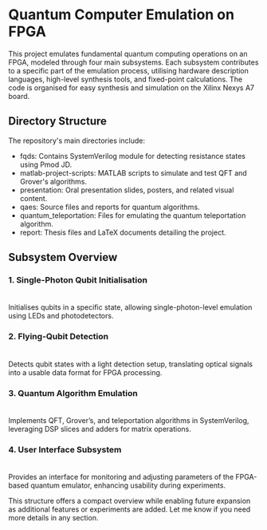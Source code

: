 # Quantum Computer Emulation on FPGA

This project emulates fundamental quantum computing operations on an FPGA, modeled through four main subsystems. Each subsystem contributes to a specific part of the emulation process, utilising hardware description languages, high-level synthesis tools, and fixed-point calculations. The code is organised for easy synthesis and simulation on the Xilinx Nexys A7 board.

## Directory Structure

The repository's main directories include:

- fqds: Contains SystemVerilog module for detecting resistance states using Pmod JD.
- matlab-project-scripts: MATLAB scripts to simulate and test QFT and Grover's algorithms.
- presentation: Oral presentation slides, posters, and related visual content.
- qaes: Source files and reports for quantum algorithms.
- quantum_teleportation: Files for emulating the quantum teleportation algorithm.
- report: Thesis files and LaTeX documents detailing the project.

## Subsystem Overview

### 1. Single-Photon Qubit Initialisation<br><br>
Initialises qubits in a specific state, allowing single-photon-level emulation using LEDs and photodetectors.

### 2. Flying-Qubit Detection<br><br>
Detects qubit states with a light detection setup, translating optical signals into a usable data format for FPGA processing.

### 3. Quantum Algorithm Emulation<br><br>
Implements QFT, Grover’s, and teleportation algorithms in SystemVerilog, leveraging DSP slices and adders for matrix operations.

### 4. User Interface Subsystem<br><br>
Provides an interface for monitoring and adjusting parameters of the FPGA-based quantum emulator, enhancing usability during experiments.

This structure offers a compact overview while enabling future expansion as additional features or experiments are added. Let me know if you need more details in any section.
